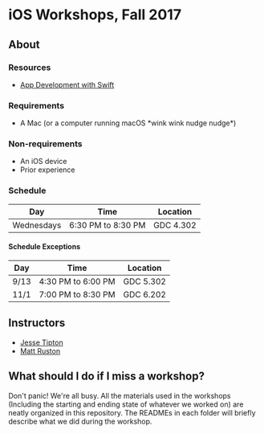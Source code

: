 # iOS Workshops, Fall 2017

## About

### Resources

* [App Development with Swift](https://itunes.apple.com/us/book/app-development-with-swift/id1219117996?mt=11)

### Requirements

* A Mac (or a computer running macOS \*wink wink nudge nudge\*)

### Non-requirements

* An iOS device
* Prior experience

### Schedule

|Day|Time|Location|
|---|---|---|
|Wednesdays|6:30 PM to 8:30 PM|GDC 4.302|

#### Schedule Exceptions

|Day|Time|Location|
|---|---|---|
|9/13|4:30 PM to 6:00 PM|GDC 5.302|
|11/1|7:00 PM to 8:30 PM|GDC 6.202|

## Instructors

* [Jesse Tipton](https://facebook.com/jessehtipton)
* [Matt Ruston](https://www.facebook.com/mlrsquirrels)

## What should I do if I miss a workshop?

Don't panic! We're all busy. All the materials used in the workshops (Including the starting and ending state of whatever we worked on) are neatly organized in this repository. The READMEs in each folder will briefly describe what we did during the workshop.
